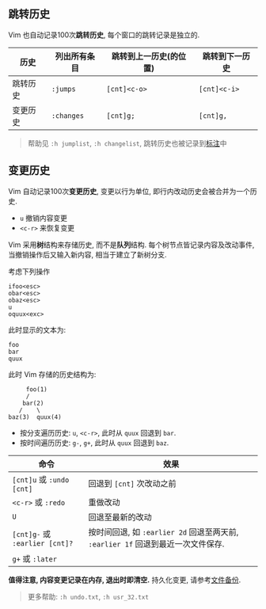 ## 跳转历史

Vim 也自动记录100次**跳转历史**, 每个窗口的跳转记录是独立的.

| 历史     | 列出所有条目 | 跳转到上一历史(的位置) | 跳转到下一历史 |
| -------- | ------------ | -------------- | -------------- |
| 跳转历史 | `:jumps`     | `[cnt]<c-o>`   | `[cnt]<c-i>`   |
| 变更历史 | `:changes`   | `[cnt]g;`      | `[cnt]g,`               |

> 帮助见 `:h jumplist`, `:h changelist`, 跳转历史也被记录到[标注](标注.md)中


## 变更历史

Vim 自动记录100次**变更历史**, 变更以行为单位, 即行内改动历史会被合并为一个历史.
- `u` 撤销内容变更
- `<c-r>` 来恢复变更

Vim 采用**树**结构来存储历史, 而不是**队列**结构. 每个树节点皆记录内容及改动事件, 当撤销操作后又输入新内容, 相当于建立了新树分支.

考虑下列操作

```vim
ifoo<esc>
obar<esc>
obaz<esc>
u
oquux<exc>
```

此时显示的文本为:

```
foo
bar
quux
```

此时 Vim 存储的历史结构为:

```
	 foo(1)
  	 / 
	bar(2)
   /    \
baz(3)  quux(4)
```

- 按分支遍历历史: `u`, `<c-r>`, 此时从 `quux` 回退到 `bar`.
- 按时间遍历历史: `g-`, `g+`, 此时从 `quux` 回退到 `baz`.

| 命令                       | 效果                                                                                                                                                          |
| ---------------------------------- | ----------------------------------------------------------------------------------------------------------------------------------------------------------------- |
| `[cnt]u` 或 `:undo [cnt]`      | 回退到 `[cnt]` 次改动之前                                                                                                                                       |
| `<c-r>` 或 `:redo`  | 重做改动                                                                                                                                             |
| `U`                                | 回退至最新的改动                                                                                                                                                  |
| `[cnt]g-` 或 `:earlier [cnt]?` | 按时间回退, 如 `:earlier 2d` 回退至两天前, `:earlier 1f` 回退到最近一次文件保存. |
| `g+` 或 `:later`   |                                                                                                                                              |

**值得注意, 内容变更记录在内存, 退出时即清空.** 持久化变更, 请参考[文件备份](文件备份.md).

> 更多帮助: `:h undo.txt`, `:h usr_32.txt`


